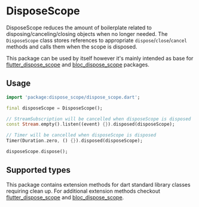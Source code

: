 # DisposeScope

DisposeScope reduces the amount of boilerplate related to disposing/canceling/closing objects when no longer needed.
The `DisposeScope` class stores references to appropriate `dispose`/`close`/`cancel` methods and calls them when the scope is disposed.

This package can be used by itself however it's mainly intended as base for [flutter_dispose_scope](https://pub.dev/packages/flutter_dispose_scope) and [bloc_dispose_scope](https://pub.dev/packages/bloc_dispose_scope) packages.

## Usage

```dart
import 'package:dispose_scope/dispose_scope.dart';

final disposeScope = DisposeScope();

// StreamSubscription will be cancelled when disposeScope is disposed
const Stream.empty().listen((event) {}).disposed(disposeScope);

// Timer will be cancelled when disposeScope is disposed
Timer(Duration.zero, () {}).disposed(disposeScope);

disposeScope.dispose();
```

## Supported types

This package contains extension methods for dart standard library classes requiring clean up. For additional extension methods checkout [flutter_dispose_scope](https://pub.dev/packages/flutter_dispose_scope) and [bloc_dispose_scope](https://pub.dev/packages/bloc_dispose_scope).
